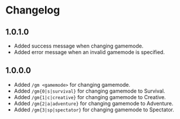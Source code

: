 # Changelog

## 1.0.1.0
- Added success message when changing gamemode.
- Added error message when an invalid gamemode is specified.

## 1.0.0.0
- Added `/gm <gamemode>` for changing gamemode.
- Added `/gm{0|s|survival}` for changing gamemode to Survival.
- Added `/gm{1|c|creative}` for changing gamemode to Creative.
- Added `/gm{2|a|adventure}` for changing gamemode to Adventure.
- Added `/gm{3|sp|spectator}` for changing gamemode to Spectator.
